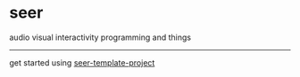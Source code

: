 seer
========

audio visual interactivity programming and things

-------

get started using [seer-template-project](https://github.com/fishuyo/seer-template-project)
